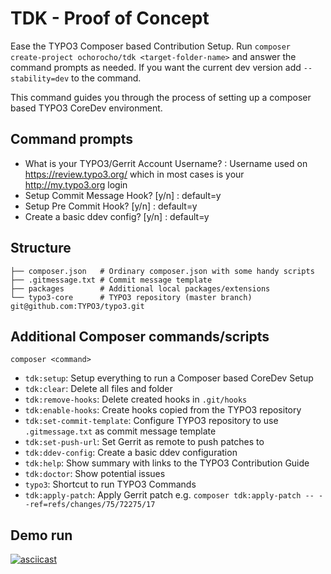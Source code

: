 # TDK - Proof of Concept

Ease the TYPO3 Composer based Contribution Setup.
Run `composer create-project ochorocho/tdk <target-folder-name>` and answer
the command prompts as needed. If you want the current dev version add `--stability=dev`
to the command.

This command guides you through the process of setting up a
composer based TYPO3 CoreDev environment.

## Command prompts

* What is your TYPO3/Gerrit Account Username? : Username used on https://review.typo3.org/ 
  which in most cases is your http://my.typo3.org login 
* Setup Commit Message Hook? [y/n] : default=y
* Setup Pre Commit Hook? [y/n] : default=y
* Create a basic ddev config? [y/n] : default=y

## Structure

```
├── composer.json   # Ordinary composer.json with some handy scripts
├── .gitmessage.txt # Commit message template
├── packages        # Additional local packages/extensions
└── typo3-core      # TYPO3 repository (master branch) git@github.com:TYPO3/typo3.git  
```

## Additional Composer commands/scripts

`composer <command>`

* `tdk:setup`: Setup everything to run a Composer based CoreDev Setup
* `tdk:clear`: Delete all files and folder
* `tdk:remove-hooks`: Delete created hooks in `.git/hooks`
* `tdk:enable-hooks`: Create hooks copied from the TYPO3 repository
* `tdk:set-commit-template`: Configure TYPO3 repository to use `.gitmessage.txt` as commit message template
* `tdk:set-push-url`: Set Gerrit as remote to push patches to
* `tdk:ddev-config`: Create a basic ddev configuration
* `tdk:help`: Show summary with links to the TYPO3 Contribution Guide
* `tdk:doctor`: Show potential issues
* `typo3`: Shortcut to run TYPO3 Commands
* `tdk:apply-patch`: Apply Gerrit patch e.g. `composer tdk:apply-patch -- --ref=refs/changes/75/72275/17` 

## Demo run

[![asciicast](https://asciinema.org/a/xuY3Zx6k7I7OdLLRkLJBiUDnT.svg)](https://asciinema.org/a/xuY3Zx6k7I7OdLLRkLJBiUDnT)

